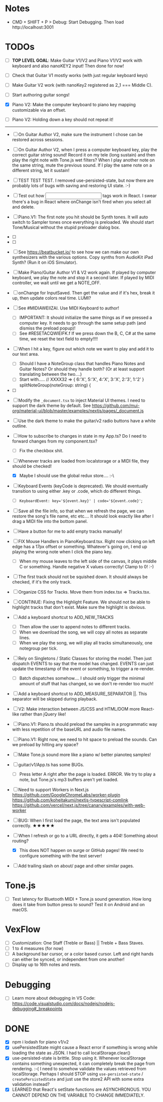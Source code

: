 # Notes

-   CMD + SHIFT + P > Debug: Start Debugging. Then load http://localhost:3001

# TODOs

-   [ ] **TOP LEVEL GOAL**: Make Guitar V1/V2 and Piano V1/V2 work with keyboard and also nanoKEY2 input! Then done for now!
-   [ ] Check that Guitar V1 mostly works (with just regular keyboard keys)
-   [ ] Make Guitar V2 work (with nanoKey2 registered as 2_1 === Middle C).
-   [ ] Start authoring guitar songs!

-   [x] Piano V2: Make the computer keyboard to piano key mapping customizable via an offset.
-   [ ] Piano V2: Holding down a key should not repeat it!

---

-   [ ] On Guitar Author V2, make sure the instrument I chose can be restored across sessions.
-   [ ] On Guitar Author V2, when I press a computer keyboard key, play the correct guitar string sound! Record it on my tele (long sustain) and then play the right note with Tone.js wet filters? When I play another note on the same string, mute the previous sound. If I play the same note on a different string, let it sustain!

-   [ ] TEST TEST TEST. I removed use-persisted-state, but now there are probably lots of bugs with saving and restoring UI state. :-)
-   [ ] Test out how <input> tags work in React. I swear there's a bug in React where onChange isn't fired when you select all and delete.
-   [ ] Piano.V1: The first note you hit should be Synth tones. It will auto switch to Sampler tones once everything is preloaded. We should start Tone/Musical without the stupid preloader dialog box.
-   [ ]
-   [ ]
-   [ ] See https://beatbucket.io/ to see how we can make our own synthesizers with the various options. Copy synths from AudioKit iPad Synth? (Run it on iOS Simulator).
-   [ ] Make Piano/Guitar Author V1 & V2 work again. If played by computer keyboard, we play the note and stop it a second later. If played by MIDI controller, we wait until we get a NOTE_OFF.
-   [ ] onChange for InputSaved. Then get the value and if it's hex, break it up, then update colors real time.
        LUMI?
-   [ ] See #MIDIAWEIIZAI. Use MIDI Keyboard to author!
    -   [ ] IMPORTANT: It should initialize the same things as if we pressed a computer key. It needs to go through the same setup path (and dismiss the preload popup)!
    -   [ ] See #RESETACQWIEIFK.f If we press down the B, C, C# at the same time, we reset the text field to empty!!!!
-   [ ] When I hit a key, figure out which note we want to play and add it to our text area.
    -   [ ] Should I have a NoteGroup class that handles Piano Notes and Guitar Notes? Or should they handle both? (Or at least support translating between the two....)
    -   [ ] Start with..... // XXXX32 => { 6:'X', 5:'X', 4:'X', 3:'X', 2:'3', 1:'2' } splitNoteGroup(noteGroup: string) {
-   [ ]
-   [ ] Modify the `_document.tsx` to inject Material UI themes. I need to support the dark theme by default. See https://github.com/mui-org/material-ui/blob/master/examples/nextjs/pages/_document.js
-   [ ] Use the dark theme to make the guitar/v2 radio buttons have a white outline.
-   [ ] How to subscribe to changes in state in my App.ts? Do I need to forward changes from my component.tsx?
    -   [ ] Fix the checkbox shit.
-   [ ] Whenever tracks are loaded from localstorage or a MIDI file, they should be checked!
    -   [x] Maybe I should use the global redux store.... :-\
-   [ ] Keyboard Events (keyCode is deprecated). We should eventually transition to using either .key or .code, which do different things.
    -   [ ] `KeyboardEvent: key='${event.key}' | code='${event.code}'`;
-   [ ] Save all the file info, so that when we refresh the page, we can restore the song's file name, etc etc.... It should look exactly like after I drag a MIDI file into the bottom panel.
-   [ ] Have a button for me to add empty tracks manually!
-   [ ] FIX Mouse Handlers in PianoKeyboard.tsx. Right now clicking on left edge has a 17px offset or something. Whatever's going on, I end up playing the wrong note when I click the piano key.
    -   [ ] When my mouse leaves to the left side of the canvas, it plays middle C or something. Handle negative X values correctly! Clamp to 0! :-)
-   [ ] The first track should not be squished down. It should always be checked, if it's the only track.
-   [ ] Organize CSS for Tracks. Move them from index.tsx => Tracks.tsx.
-   [ ] CONTINUE: Fixing the Highlight Feature. We should not be able to highlight tracks that don't exist. Make sure the highlight is obvious.
-   [ ] Add a keyboard shortcut to ADD_NEW_TRACKS
    -   [ ] Then allow the user to append notes to different tracks.
    -   [ ] When we download the song, we will copy all notes as separate lines.
    -   [ ] When we play the song, we will play all tracks simultaneously, one notegroup per tick.
-   [ ] Rely on Singletons / Static Classes for storing the model. Then just dispatch EVENTS to say that the model has changed. EVENTS can just update the timestamp of the event or something, to trigger a re-render.
    -   [ ] Batch dispatches somehow.... I should only trigger the minimal amount of stuff that has changed, so we don't re-render too much!
-   [ ] Add a keyboard shortcut to ADD_MEASURE_SEPARATOR ||. This separator will be skipped during playback.
-   [ ] V2: Make interaction between JS/CSS and HTML/DOM more React-like rather than jQuery like!
-   [ ] Piano.V1: Piano.ts should preload the samples in a programmatic way with less repetition of the baseURL and audio file names.
-   [ ] Piano.V1: Right now, we need to hit space to preload the sounds. Can we preload by hitting any space?
-   [ ] Make Tone.js sound more like a piano w/ better pianoteq samples!
-   [ ] guitar/v1/App.ts has some BUGs.
    -   [ ] Press letter A right after the page is loaded. ERROR. We try to play a note, but Tone.js's mp3 buffers aren't yet loaded.
-   [ ] Need to support Workers in Next.js
        https://github.com/GoogleChromeLabs/worker-plugin
        https://github.com/koheitakumi/nextjs-typescript-comlink
        https://github.com/vercel/next.js/tree/canary/examples/with-web-worker
-   [ ] BUG: When I first load the page, the text area isn't populated correctly. ★★★★★
-   [ ] When I refresh or go to a URL directly, it gets a 404! Something about routing?
    -   [x] This does NOT happen on surge or GitHub pages! We need to configure something with the test server!
-   [ ] Add trailing slash on about/ page and other similar pages.

# Tone.js

-   [ ] Test latency for Bluetooth MIDI + Tone.js sound generation. How long does it take from button press to sound? Test it on Android and on macOS.

# VexFlow

-   [ ] Customization: One Staff (Treble or Bass) || Treble + Bass Staves.
-   [ ] 1 to 4 measures (for now)
-   [ ] A background bar cursor, or a color based cursor. Left and right hands can either be synced, or independent from one another!
-   [ ] Display up to 16th notes and rests.

# Debugging

-   [ ] Learn more about debugging in VS Code: https://code.visualstudio.com/docs/nodejs/nodejs-debugging#_breakpoints

# DONE

-   [x] npm i lodash for piano v1/v2
-   [x] usePersistedState might cause a React error if something is wrong while loading the state as JSON. I had to call localStorage.clear()
-   [x] use-persisted-state is brittle. Stop using it. Whenever localStorage contains something unexpected, it can completely break the page from rendering. :-( I need to somehow validate the values retrieved from localStorage. Perhaps I should STOP using `use-persisted-state` / `createPersistedState` and just use the store2 API with some extra validation instead?
-   [x] LEARNED that React's setState functions are ASYNCHRONOUS. YOU CANNOT DEPEND ON THE VARIABLE TO CHANGE IMMEDIATELY.

